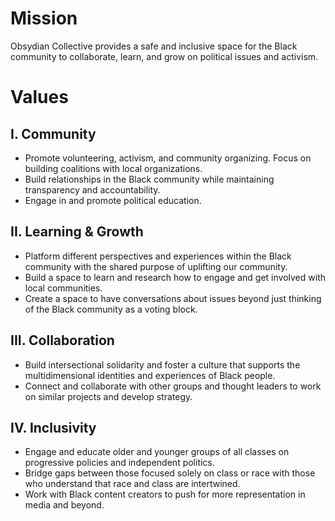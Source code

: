 # Mission
Obsydian Collective provides a safe and inclusive space for the Black community to collaborate, learn, and grow on political issues and activism.
# Values
## I. Community
- Promote volunteering, activism, and community organizing. Focus on building coalitions with local organizations.
- Build relationships in the Black community while maintaining transparency and accountability.
- Engage in and promote political education.


## II. Learning & Growth
- Platform different perspectives and experiences within the Black community with the shared purpose of uplifting our community.
- Build a space to learn and research how to engage and get involved with local communities.
- Create a space to have conversations about issues beyond just thinking of the Black community as a voting block.


## III. Collaboration
- Build intersectional solidarity and foster a culture that supports the multidimensional identities and experiences of Black people.
- Connect and collaborate with other groups and thought leaders to work on similar projects and develop strategy.


## IV. Inclusivity
- Engage and educate older and younger groups of all classes on progressive policies and independent politics.
- Bridge gaps between those focused solely on class or race with those who understand that race and class are intertwined.
- Work with Black content creators to push for more representation in media and beyond.
